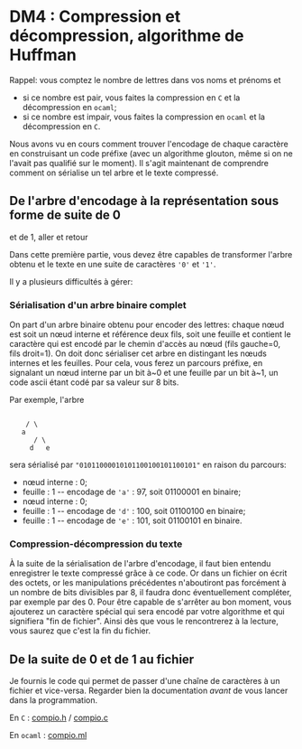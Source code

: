 DM4 : Compression et décompression, algorithme de Huffman
==


Rappel: vous comptez le nombre de lettres dans vos noms et prénoms et

* si ce nombre est pair, vous faites la compression en `C` et la
  décompression en `ocaml`;
* si ce nombre est impair, vous faites la compression en `ocaml` et la
  décompression en `C`.
  
  
Nous avons vu en cours comment trouver l'encodage de chaque
caractère en construisant un code préfixe (avec un algorithme glouton,
même si on ne l'avait pas qualifié sur le moment). Il s'agit
maintenant de comprendre comment on sérialise un tel arbre et le texte
compressé.

## De l'arbre d'encodage à la représentation sous forme de suite de 0
et de 1, aller et retour

Dans cette première partie, vous devez être capables de transformer
l'arbre obtenu et le texte en une suite de caractères `'0'` et `'1'`.

Il y a plusieurs difficultés à gérer:
### Sérialisation d'un arbre binaire complet
On part d'un arbre binaire obtenu pour encoder des lettres: chaque
  nœud est soit un nœud interne et référence deux fils, soit une
  feuille et contient le caractère qui est encodé par le chemin
  d'accès au nœud (fils gauche=0, fils droit=1). On doit donc sérialiser
  cet arbre en distingant les nœuds internes et les feuilles. Pour
  cela, vous ferez un parcours préfixe, en signalant un nœud interne
  par un bit à~0 et une feuille par un bit à~1, un code ascii étant
  codé par sa valeur sur 8 bits.
  
Par exemple, l'arbre
```
     
    / \
   a
      / \
     d   e
```
sera sérialisé par `"01011000010101100100101100101"` en raison du
parcours:

  * nœud interne : 0;
  * feuille : 1  --  encodage de `'a'` : 97, soit 01100001 en binaire;
  * nœud interne : 0;
  * feuille : 1  --  encodage de `'d'` : 100, soit 01100100 en binaire;
  * feuille : 1  --  encodage de `'e'` : 101, soit 01100101 en binaire.

### Compression-décompression du texte
À la suite de la sérialisation de l'arbre d'encodage, il faut bien
entendu enregistrer le texte compressé grâce à ce code.
Or dans un fichier on écrit des octets, or les manipulations
précédentes n'aboutiront pas forcément à un nombre de bits
divisibles par 8, il faudra donc éventuellement compléter, par
exemple par des 0. Pour être capable de s'arrêter au bon moment,
vous ajouterez un caractère spécial qui sera encodé par votre
algorithme et qui signifiera "fin de fichier". Ainsi dès que vous le
rencontrerez à la lecture, vous saurez que c'est la fin du fichier.

## De la suite de 0 et de 1 au fichier
Je fournis le code qui permet de passer d'une chaîne de caractères à
un fichier et vice-versa. Regarder bien la documentation _avant_ de
vous lancer dans la programmation.

En `C` : [compio.h](C/compio.h) / [compio.c](C/compio.c)

En `ocaml` : [compio.ml](ocaml/compio.ml)
